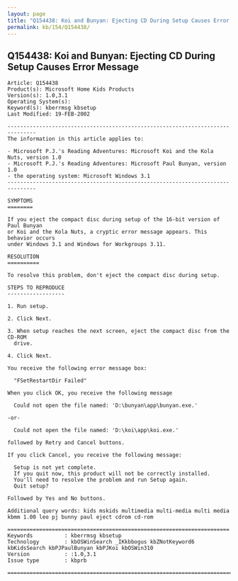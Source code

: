 ```yaml
---
layout: page
title: "Q154438: Koi and Bunyan: Ejecting CD During Setup Causes Error Message"
permalink: kb/154/Q154438/
---
```


## Q154438: Koi and Bunyan: Ejecting CD During Setup Causes Error Message

	Article: Q154438
	Product(s): Microsoft Home Kids Products
	Version(s): 1.0,3.1
	Operating System(s): 
	Keyword(s): kberrmsg kbsetup
	Last Modified: 19-FEB-2002
	
	-------------------------------------------------------------------------------
	The information in this article applies to:
	
	- Microsoft P.J.'s Reading Adventures: Microsoft Koi and the Kola Nuts, version 1.0 
	- Microsoft P.J.'s Reading Adventures: Microsoft Paul Bunyan, version 1.0 
	- the operating system: Microsoft Windows 3.1 
	-------------------------------------------------------------------------------
	
	SYMPTOMS
	========
	
	If you eject the compact disc during setup of the 16-bit version of Paul Bunyan
	or Koi and the Kola Nuts, a cryptic error message appears. This behavior occurs
	under Windows 3.1 and Windows for Workgroups 3.11.
	
	RESOLUTION
	==========
	
	To resolve this problem, don't eject the compact disc during setup.
	
	STEPS TO REPRODUCE
	------------------
	
	1. Run setup.
	
	2. Click Next.
	
	3. When setup reaches the next screen, eject the compact disc from the CD-ROM
	  drive.
	
	4. Click Next.
	
	You receive the following error message box:
	
	  "FSetRestartDir Failed"
	
	When you click OK, you receive the following message
	
	  Could not open the file named: 'D:\bunyan\app\bunyan.exe.'
	
	-or-
	
	  Could not open the file named: 'D:\koi\app\koi.exe.'
	
	followed by Retry and Cancel buttons.
	
	If you click Cancel, you receive the following message:
	
	  Setup is not yet complete.
	  If you quit now, this product will not be correctly installed.
	  You'll need to resolve the problem and run Setup again.
	  Quit setup?
	
	Followed by Yes and No buttons.
	
	Additional query words: kids mskids multimedia multi-media multi media kbmm 1.00 leo pj bunny paul eject cdrom cd-rom
	
	======================================================================
	Keywords          : kberrmsg kbsetup 
	Technology        : kbOSWinSearch _IKkbbogus kbZNotKeyword6 kbKidsSearch kbPJPaulBunyan kbPJKoi kbOSWin310
	Version           : :1.0,3.1
	Issue type        : kbprb
	
	=============================================================================
	
